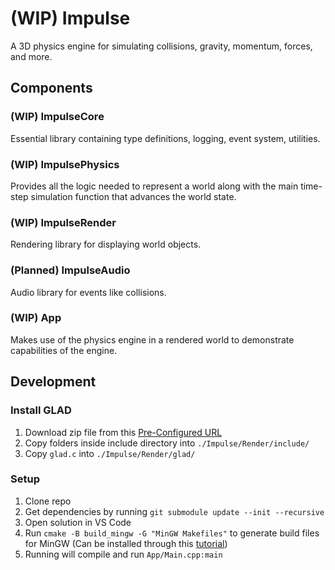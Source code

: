 # (WIP) Impulse

A 3D physics engine for simulating collisions, gravity, momentum, forces, and more.

## Components

### (WIP) ImpulseCore

Essential library containing type definitions, logging, event system, utilities.

### (WIP) ImpulsePhysics

Provides all the logic needed to represent a world along with the main time-step simulation function that advances the world state.

### (WIP) ImpulseRender

Rendering library for displaying world objects.

### (Planned) ImpulseAudio

Audio library for events like collisions.

### (WIP) App

Makes use of the physics engine in a rendered world to demonstrate capabilities of the engine.

## Development

### Install GLAD

1. Download zip file from this [Pre-Configured URL](https://glad.dav1d.de/#language=c&specification=gl&api=gl%3D4.6&api=gles1%3D1.0&api=gles2%3D3.2&api=glsc2%3D2.0&profile=core&loader=on)
2. Copy folders inside include directory into `./Impulse/Render/include/`
3. Copy `glad.c` into `./Impulse/Render/glad/`

### Setup

1. Clone repo
2. Get dependencies by running `git submodule update --init --recursive`
3. Open solution in VS Code
4. Run `cmake -B build_mingw -G "MinGW Makefiles"` to generate build files for MinGW (Can be installed through this [tutorial](https://code.visualstudio.com/docs/cpp/config-mingw#_prerequisites))
5. Running will compile and run `App/Main.cpp:main`
